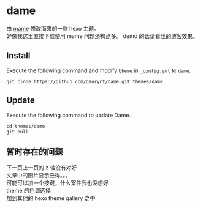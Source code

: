 # dame

由 [mame](https://github.com/chadluo/hexo-theme-mame) 修改而来的一款 hexo 主题。  
好像我这里直接下载使用 mame 问题还有点多。
demo 的话请看[我的博客](http://gaoryrt.github.io)效果。

## Install

Execute the following command and modify `theme` in `_config.yml` to `dame`.

```
git clone https://github.com/gaoryrt/dame.git themes/dame
```

## Update

Execute the following command to update Dame.

```
cd themes/dame
git pull
```

## 暂时存在的问题
下一页上一页的 z 轴没有对好  
文章中的图片显示丑得。。。  
可能可以加一个按键，什么案件我也没想好  
theme 的色调选择  
加到其他的 hexo theme gallery 之中  
